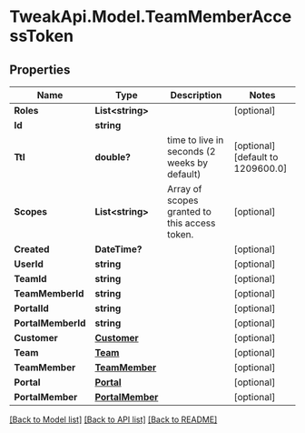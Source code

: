# TweakApi.Model.TeamMemberAccessToken
## Properties

Name | Type | Description | Notes
------------ | ------------- | ------------- | -------------
**Roles** | **List&lt;string&gt;** |  | [optional] 
**Id** | **string** |  | 
**Ttl** | **double?** | time to live in seconds (2 weeks by default) | [optional] [default to 1209600.0]
**Scopes** | **List&lt;string&gt;** | Array of scopes granted to this access token. | [optional] 
**Created** | **DateTime?** |  | [optional] 
**UserId** | **string** |  | [optional] 
**TeamId** | **string** |  | [optional] 
**TeamMemberId** | **string** |  | [optional] 
**PortalId** | **string** |  | [optional] 
**PortalMemberId** | **string** |  | [optional] 
**Customer** | [**Customer**](Customer.md) |  | [optional] 
**Team** | [**Team**](Team.md) |  | [optional] 
**TeamMember** | [**TeamMember**](TeamMember.md) |  | [optional] 
**Portal** | [**Portal**](Portal.md) |  | [optional] 
**PortalMember** | [**PortalMember**](PortalMember.md) |  | [optional] 

[[Back to Model list]](../README.md#documentation-for-models) [[Back to API list]](../README.md#documentation-for-api-endpoints) [[Back to README]](../README.md)


